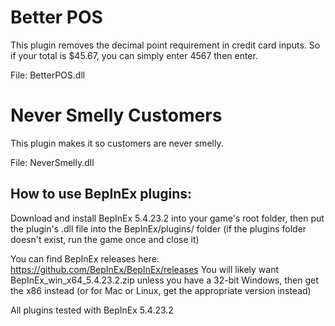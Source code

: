 # Better POS 
This plugin removes the decimal point requirement in credit card inputs. So if your total is $45.67, you can simply enter 4567 then enter.

File: BetterPOS.dll

# Never Smelly Customers
This plugin makes it so customers are never smelly.

File: NeverSmelly.dll


## How to use BepInEx plugins:
Download and install BepInEx 5.4.23.2 into your game's root folder, then put the plugin's .dll file into the BepInEx/plugins/ folder (if the plugins folder doesn't exist, run the game once and close it)

You can find BepInEx releases here: https://github.com/BepInEx/BepInEx/releases
You will likely want BepInEx_win_x64_5.4.23.2.zip unless you have a 32-bit Windows, then get the x86 instead (or for Mac or Linux, get the appropriate version instead)

All plugins tested with BepInEx 5.4.23.2
